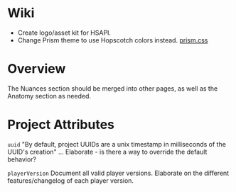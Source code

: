 # Wiki

- Create logo/asset kit for HSAPI.
- Change Prism theme to use Hopscotch colors instead. [prism.css](../../src/css/prism.css)

# Overview

The Nuances section should be merged into other pages, as well as the Anatomy section as needed.

# Project Attributes

`uuid`
"By default, project UUIDs are a unix timestamp in milliseconds of the UUID's creation" ...
Elaborate - is there a way to override the default behavior?

`playerVersion`
Document all valid player versions. Elaborate on the different features/changelog of each player version.
